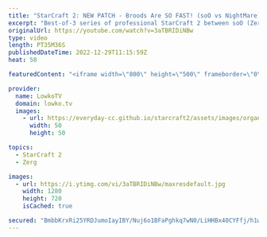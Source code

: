 ```yaml
---
title: "StarCraft 2: NEW PATCH - Broods Are SO FAST! (soO vs NightMare)"
excerpt: "Best-of-3 series of professional StarCraft 2 between soO (Zerg) and NightMare (Protoss). In this series we have games played with the new balance changes that were recently announced by Blizzard. Turns out Brood Lords are noticably quicker than they were before.  New SC2 patch: https://youtu.be/y87c1xp3I3Q"
originalUrl: https://youtube.com/watch?v=3aTBRIDiNBw
type: video
length: PT35M36S
publishedDateTime: 2022-12-29T11:15:59Z
heat: 50

featuredContent: "<iframe width=\"800\" height=\"500\" frameborder=\"0\" src=\"https://www.youtube.com/embed/3aTBRIDiNBw\" allow=\"accelerometer; autoplay; encrypted-media; gyroscope; picture-in-picture\" allowfullscreen></iframe>"

provider:
  name: LowkoTV
  domain: lowko.tv
  images:
    - url: https://everyday-cc.github.io/starcraft2/assets/images/organizations/lowko.tv-50x50.jpg
      width: 50
      height: 50

topics:
  - StarCraft 2
  - Zerg

images:
  - url: https://i.ytimg.com/vi/3aTBRIDiNBw/maxresdefault.jpg
    width: 1280
    height: 720
    isCached: true

secured: "BmbbKrxRi25YRDJumoIayIBY/Nuj6o1BFaPghkq7wN0/LiHHBx40CYFfj/h1wB2tI+Tiox+Tgs9WolcGKex1upJn1bAeXL5tn7SejhmCS3WEuoDBzu1ZIfdPPx7c8p/ZKMOE8FXg17d8CZDF0u08lbRncPwh1rSq2PfKXK+0mb6mJKZWMBDGpfzVum0YNOlwDRw+l/Iufwx+BpO2ImVZRr2iu1NAf2x7yHfT15750pgV/teBCEH9bzyYdMjRjUOIVK1LLhtgc2eT0IrLQJccw7nima7YCoaeAhkP+zBzxxVSLixbiJWA7QC9WA1jtNtTLhRWfiqOBQCoqjXb8zt7yT1jkbp0+GGYgyBM1QAo3glLKSXo9orWr1+X+Sux0Y/1Q/o4cqvNskKhvCJXYXrSkOQO+Rgj/Lfy+hGY1bi4RAhSDWAGWzACco+eSp/AhKz1;a6LekjOUKWEefXplRLynAA=="
---
```


